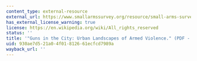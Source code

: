 ```yaml
---
content_type: external-resource
external_url: https://www.smallarmssurvey.org/resource/small-arms-survey-2007-guns-and-city
has_external_license_warning: true
license: https://en.wikipedia.org/wiki/All_rights_reserved
status: ''
title: '"Guns in the City: Urban Landscapes of Armed Violence." (PDF - 4.5MB)'
uid: 930ae7d5-21a0-4f01-8126-61ecfcd7989a
wayback_url: ''
---
```

